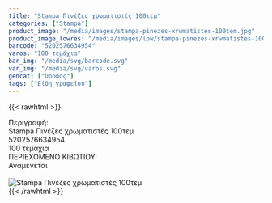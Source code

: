 ```yaml
---
title: "Stampa Πινέζες χρωματιστές 100τεμ"
categories: ["Stampa"]
product_image: "/media/images/stampa-pinezes-xrwmatistes-100tem.jpg"
product_image_lowres: "/media/images/low/stampa-pinezes-xrwmatistes-100tem.jpg"
barcode: "5202576634954"
varos: "100 τεμάχια"
bar_img: "/media/svg/barcode.svg"
var_img: "/media/svg/varos.svg"
gencat: ["Όροφος"]
tags: ["Είδη γραφείου"]
---
```

{{< rawhtml >}}

<div class="sload673"><div class="product"><div id="sistatika">Περιγραφή:</div><div class="alltext">Stampa Πινέζες χρωματιστές 100τεμ</div><div id="barcode"><div id="barimage1"></div><span id="bartext">5202576634954</span></div><div id="varos"><div id="temimg"></div><span id="varostext">100 τεμάχια</span></div><div id="kivotio">ΠΕΡΙΕΧΟΜΕΝΟ ΚΙΒΩΤΙΟΥ:<br>Αναμένεται</div><br><div class="pimg"><img alt="Stampa Πινέζες χρωματιστές 100τεμ" title="Stampa Πινέζες χρωματιστές 100τεμ" src="/media/images/stampa-pinezes-xrwmatistes-100tem.jpg"></div></div></div>
{{< /rawhtml >}}



